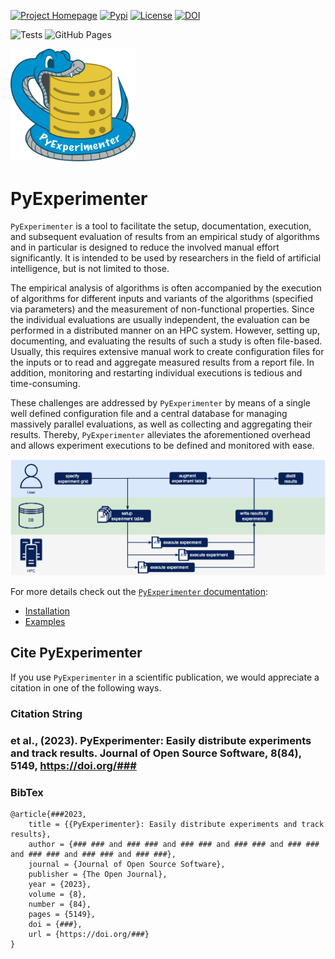 [![Project Homepage](https://img.shields.io/badge/Project%20Homepage-###.github.io/py_experimenter-0092CD)](https://###.github.io/py_experimenter)
[![Pypi](https://img.shields.io/pypi/v/py_experimenter)](https://pypi.org/project/py-experimenter/)
[![License](https://img.shields.io/github/license/###/py_experimenter)](https://###.github.io/py_experimenter/license.html)
[![DOI](###/status.svg)](https://doi.org/###)

![Tests](https://github.com/###/py_experimenter/actions/workflows/tests.yml/badge.svg)
![GitHub Pages](https://github.com/###/py_experimenter/actions/workflows/github-pages.yml/badge.svg)

<img src="docs/source/_static/py-experimenter-logo.png" alt="PyExperimenter Logo: Python biting a database" width="200px"/>

# PyExperimenter

`PyExperimenter` is a tool to facilitate the setup, documentation, execution, and subsequent evaluation of results from an empirical study of algorithms and in particular is designed to reduce the involved manual effort significantly.
It is intended to be used by researchers in the field of artificial intelligence, but is not limited to those.

The empirical analysis of algorithms is often accompanied by the execution of algorithms for different inputs and variants of the algorithms (specified via parameters) and the measurement of non-functional properties.
Since the individual evaluations are usually independent, the evaluation can be performed in a distributed manner on an HPC system.
However, setting up, documenting, and evaluating the results of such a study is often file-based.
Usually, this requires extensive manual work to create configuration files for the inputs or to read and aggregate measured results from a report file.
In addition, monitoring and restarting individual executions is tedious and time-consuming.

These challenges are addressed by `PyExperimenter` by means of a single well defined configuration file and a central database for managing massively parallel evaluations, as well as collecting and aggregating their results.
Thereby, `PyExperimenter` alleviates the aforementioned overhead and allows experiment executions to be defined and monitored with ease.

![General schema of `PyExperimenter`.](docs/source/_static/workflow.png)

For more details check out the [`PyExperimenter` documentation](https://###.github.io/py_experimenter/):

- [Installation](https://###.github.io/py_experimenter/installation.html)
- [Examples](https://###.github.io/py_experimenter/examples/example_general_usage.html)

## Cite PyExperimenter

If you use `PyExperimenter` in a scientific publication, we would appreciate a citation in one of the following ways.

### Citation String

### et al., (2023). PyExperimenter: Easily distribute experiments and track results. Journal of Open Source Software, 8(84), 5149, https://doi.org/###

### BibTex
```
@article{###2023, 
    title = {{PyExperimenter}: Easily distribute experiments and track results}, 
    author = {### ### and ### ### and ### ### and ### ### and ### ### and ### ### and ### ### and ### ###}, 
    journal = {Journal of Open Source Software},
    publisher = {The Open Journal},  
    year = {2023}, 
    volume = {8}, 
    number = {84}, 
    pages = {5149}, 
    doi = {###}, 
    url = {https://doi.org/###}
}
```
